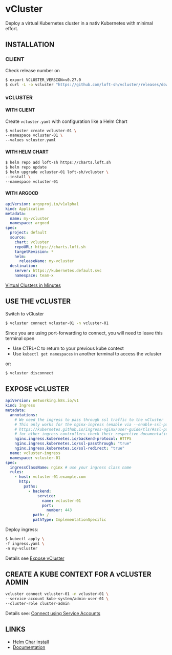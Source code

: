 # vCluster

Deploy a virtual Kubernetes cluster in a nativ Kubernetes with minimal effort.

## INSTALLATION

### CLIENT

Check release number on [](https://github.com/loft-sh/vcluster)

```bash
$ export VCLUSTER_VERSION=v0.27.0
$ curl -L -o vcluster "https://github.com/loft-sh/vcluster/releases/download/${VCLUSTER_VERSION}/vcluster-linux-amd64" && sudo install -c -m 0755 vcluster /usr/local/bin && rm -f vcluster
```

### vCLUSTER

#### WITH CLIENT

Create `vcluster.yaml` with configuration like a Helm Chart

```bash
$ vcluster create vcluster-01 \
--namespace vcluster-01 \
--values vcluster.yaml
```

#### WITH HELM CHART

```bash
$ helm repo add loft-sh https://charts.loft.sh
$ helm repo update
$ helm upgrade vcluster-01 loft-sh/vcluster \
--install \
--namespace vcluster-01
```

#### WITH ARGOCD

```yaml
apiVersion: argoproj.io/v1alpha1
kind: Application
metadata:
  name: my-vcluster
  namespace: argocd
spec:
  project: default
  source:
    chart: vcluster
    repoURL: https://charts.loft.sh
    targetRevision: *
    helm:
      releaseName: my-vcluster
  destination:
    server: https://kubernetes.default.svc
    namespace: team-x
```

[Virtual Clusters in Minutes](https://www.vcluster.com/install)

## USE THE vCLUSTER

Switch to vCluster

```bash
$ vcluster connect vcluster-01 -n vcluster-01
```

Since you are using port-forwarding to connect, you will need to leave this terminal open

- Use CTRL+C to return to your previous kube context
- Use `kubectl get namespaces` in another terminal to access the vcluster

or:

```bash
$ vcluster disconnect
```

## EXPOSE vCLUSTER

```yaml
apiVersion: networking.k8s.io/v1
kind: Ingress
metadata:
  annotations:
    # We need the ingress to pass through ssl traffic to the vCluster
    # This only works for the nginx-ingress (enable via --enable-ssl-passthrough
    # https://kubernetes.github.io/ingress-nginx/user-guide/tls/#ssl-passthrough )
    # for other ingress controllers check their respective documentation.
    nginx.ingress.kubernetes.io/backend-protocol: HTTPS
    nginx.ingress.kubernetes.io/ssl-passthrough: "true"
    nginx.ingress.kubernetes.io/ssl-redirect: "true"
  name: vcluster-ingress
  namespace: vcluster-01
spec:
  ingressClassName: nginx # use your ingress class name
  rules:
    - host: vcluster-01.example.com
      http:
        paths:
          - backend:
              service:
                name: vcluster-01
                port:
                  number: 443
            path: /
            pathType: ImplementationSpecific
```

Deploy ingress:

```bash
$ kubectl apply \
-f ingress.yaml \
-n my-vcluster
```

Details see [Expose vCluster](https://www.vcluster.com/docs/vcluster/manage/accessing-vcluster#expose-vcluster)

## CREATE A KUBE CONTEXT FOR A vCLUSTER ADMIN

```bash
vcluster connect vcluster-01 -n vcluster-01 \
--service-account kube-system/admin-user-01 \
--cluster-role cluster-admin
```

Details see: [Connect using Service Accounts](https://www.vcluster.com/docs/vcluster/manage/accessing-vcluster#connect-using-service-accounts)

## LINKS

- [Helm Char install](https://github.com/loft-sh/vcluster/tree/main/chart)
- [Documentation](https://www.vcluster.com/docs/vcluster/)
